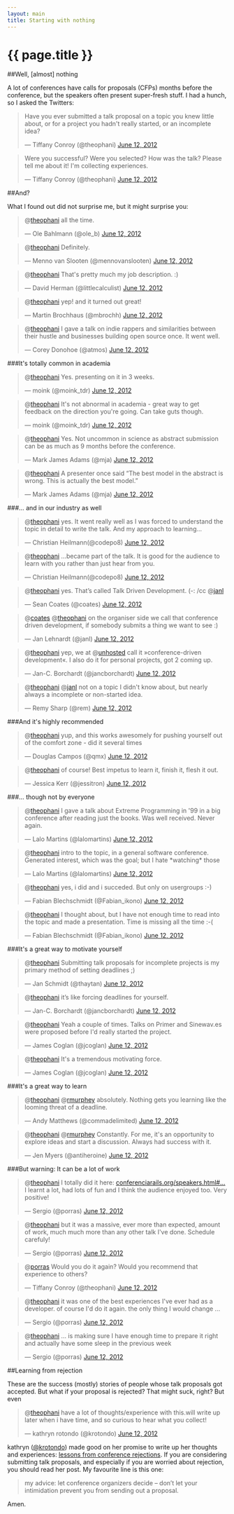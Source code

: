 ```yaml
---
layout: main
title: Starting with nothing
---
```


# {{ page.title }}

##Well, \[almost\] nothing

A lot of conferences have calls for proposals (CFPs) months before the conference, but the speakers often present super-fresh stuff. I had a hunch, so I asked the Twitters:

<style>
.twt-reply { display: none; }
</style>

<blockquote class="twitter-tweet"><p>Have you ever submitted a talk proposal on a topic you knew little about, or for a project you hadn't really started, or an incomplete idea?</p>&mdash; Tiffany Conroy (@theophani) <a href="https://twitter.com/theophani/status/212509267520012288" data-datetime="2012-06-12T11:38:52+00:00">June 12, 2012</a></blockquote>

<blockquote class="twitter-tweet"><p>Were you successful? Were you selected? How was the talk? Please tell me about it! I'm collecting experiences.</p>&mdash; Tiffany Conroy (@theophani) <a href="https://twitter.com/theophani/status/212509420012314627" data-datetime="2012-06-12T11:39:28+00:00">June 12, 2012</a></blockquote>


##And?

What I found out did not surprise me, but it might surprise you:

<blockquote class="twitter-tweet" data-in-reply-to="212509267520012288"><p>@<a href="https://twitter.com/theophani">theophani</a> all the time.</p>&mdash; Ole Bahlmann (@ole_b) <a href="https://twitter.com/ole_b/status/212519388778217474" data-datetime="2012-06-12T12:19:05+00:00">June 12, 2012</a></blockquote>

<blockquote class="twitter-tweet" data-in-reply-to="212509267520012288"><p>@<a href="https://twitter.com/theophani">theophani</a> Definitely.</p>&mdash; Menno van Slooten (@mennovanslooten) <a href="https://twitter.com/mennovanslooten/status/212533892098433024" data-datetime="2012-06-12T13:16:43+00:00">June 12, 2012</a></blockquote>

<blockquote class="twitter-tweet" data-in-reply-to="212509267520012288"><p>@<a href="https://twitter.com/theophani">theophani</a> That's pretty much my job description. :)</p>&mdash; David Herman (@littlecalculist) <a href="https://twitter.com/littlecalculist/status/212539313756446720" data-datetime="2012-06-12T13:38:15+00:00">June 12, 2012</a></blockquote>

<blockquote class="twitter-tweet" data-in-reply-to="212509267520012288"><p>@<a href="https://twitter.com/theophani">theophani</a> yep! and it turned out great!</p>&mdash; Martin Brochhaus (@mbrochh) <a href="https://twitter.com/mbrochh/status/212580136984383488" data-datetime="2012-06-12T16:20:28+00:00">June 12, 2012</a></blockquote>

<blockquote class="twitter-tweet" data-in-reply-to="212509267520012288"><p>@<a href="https://twitter.com/theophani">theophani</a> I gave a talk on indie rappers and similarities between their hustle and businesses building open source once. It went well.</p>&mdash; Corey Donohoe (@atmos) <a href="https://twitter.com/atmos/status/212584388494499840" data-datetime="2012-06-12T16:37:22+00:00">June 12, 2012</a></blockquote>

###It's totally common in academia

<blockquote class="twitter-tweet" data-in-reply-to="212509267520012288"><p>@<a href="https://twitter.com/theophani">theophani</a> Yes. presenting on it in 3 weeks.</p>&mdash; moink (@moink_tdr) <a href="https://twitter.com/moink_tdr/status/212527646049972224" data-datetime="2012-06-12T12:51:54+00:00">June 12, 2012</a></blockquote>

<blockquote class="twitter-tweet" data-in-reply-to="212530400650727424"><p>@<a href="https://twitter.com/theophani">theophani</a> It's not abnormal in academia - great way to get feedback on the direction you're going. Can take guts though.</p>&mdash; moink (@moink_tdr) <a href="https://twitter.com/moink_tdr/status/212531925351534592" data-datetime="2012-06-12T13:08:54+00:00">June 12, 2012</a></blockquote>

<blockquote class="twitter-tweet" data-in-reply-to="212509267520012288"><p>@<a href="https://twitter.com/theophani">theophani</a> Yes. Not uncommon in science as abstract submission can be as much as 9 months before the conference.</p>&mdash; Mark James Adams (@mja) <a href="https://twitter.com/mja/status/212532962145730560" data-datetime="2012-06-12T13:13:01+00:00">June 12, 2012</a></blockquote>

<blockquote class="twitter-tweet" data-in-reply-to="212509267520012288"><p>@<a href="https://twitter.com/theophani">theophani</a> A presenter once said “The best model in the abstract is wrong. This is actually the best model.”</p>&mdash; Mark James Adams (@mja) <a href="https://twitter.com/mja/status/212533129037086721" data-datetime="2012-06-12T13:13:41+00:00">June 12, 2012</a></blockquote>

###… and in our industry as well

<blockquote class="twitter-tweet" data-in-reply-to="212509267520012288"><p>@<a href="https://twitter.com/theophani">theophani</a> yes. It went really well as I was forced to understand the topic in detail to write the talk. And my approach to learning...</p>&mdash; Christian Heilmann(@codepo8) <a href="https://twitter.com/codepo8/status/212531361494482945" data-datetime="2012-06-12T13:06:39+00:00">June 12, 2012</a></blockquote>

<blockquote class="twitter-tweet" data-in-reply-to="212509267520012288"><p>@<a href="https://twitter.com/theophani">theophani</a> ...became part of the talk. It is good for the audience to learn with you rather than just hear from you.</p>&mdash; Christian Heilmann(@codepo8) <a href="https://twitter.com/codepo8/status/212531503496835072" data-datetime="2012-06-12T13:07:13+00:00">June 12, 2012</a></blockquote>

<blockquote class="twitter-tweet" data-in-reply-to="212509267520012288"><p>@<a href="https://twitter.com/theophani">theophani</a> yes. That’s called Talk Driven Development. (-: /cc @<a href="https://twitter.com/janl">janl</a></p>&mdash; Sean Coates (@coates) <a href="https://twitter.com/coates/status/212531390707793920" data-datetime="2012-06-12T13:06:46+00:00">June 12, 2012</a></blockquote>

<blockquote class="twitter-tweet" data-in-reply-to="212531390707793920"><p>@<a href="https://twitter.com/coates">coates</a> @<a href="https://twitter.com/theophani">theophani</a> on the organiser side we call that conference driven development, if somebody submits a thing we want to see :)</p>&mdash; Jan Lehnardt (@janl) <a href="https://twitter.com/janl/status/212539035082702849" data-datetime="2012-06-12T13:37:09+00:00">June 12, 2012</a></blockquote>

<blockquote class="twitter-tweet" data-in-reply-to="212509267520012288"><p>@<a href="https://twitter.com/theophani">theophani</a> yep, we at @<a href="https://twitter.com/unhosted">unhosted</a> call it »conference-driven development«. I also do it for personal projects, got 2 coming up.</p>&mdash; Jan-C. Borchardt (@jancborchardt) <a href="https://twitter.com/jancborchardt/status/212649766256001025" data-datetime="2012-06-12T20:57:09+00:00">June 12, 2012</a></blockquote>

<blockquote class="twitter-tweet" data-in-reply-to="212531080509657088"><p>@<a href="https://twitter.com/theophani">theophani</a> @<a href="https://twitter.com/janl">janl</a> not on a topic I didn't know about, but nearly always a incomplete or non-started idea.</p>&mdash; Remy Sharp (@rem) <a href="https://twitter.com/rem/status/212531261644873728" data-datetime="2012-06-12T13:06:16+00:00">June 12, 2012</a></blockquote>

###And it's highly recommended

<blockquote class="twitter-tweet" data-in-reply-to="212509267520012288"><p>@<a href="https://twitter.com/theophani">theophani</a> yup, and this works awesomely for pushing yourself out of the comfort zone - did it several times</p>&mdash; Douglas Campos (@qmx) <a href="https://twitter.com/qmx/status/212533198670925824" data-datetime="2012-06-12T13:13:57+00:00">June 12, 2012</a></blockquote>

<blockquote class="twitter-tweet" data-in-reply-to="212509267520012288"><p>@<a href="https://twitter.com/theophani">theophani</a> of course! Best impetus to learn it, finish it, flesh it out.</p>&mdash; Jessica Kerr (@jessitron) <a href="https://twitter.com/jessitron/status/212535457739849728" data-datetime="2012-06-12T13:22:56+00:00">June 12, 2012</a></blockquote>

###… though not by everyone

<blockquote class="twitter-tweet" data-in-reply-to="212509420012314627"><p>@<a href="https://twitter.com/theophani">theophani</a> I gave a talk about Extreme Programming in '99 in a big conference after reading just the books. Was well received. Never again.</p>&mdash; Lalo Martins (@lalomartins) <a href="https://twitter.com/lalomartins/status/212521367139131394" data-datetime="2012-06-12T12:26:57+00:00">June 12, 2012</a></blockquote>

<blockquote class="twitter-tweet" data-in-reply-to="212509420012314627"><p>@<a href="https://twitter.com/theophani">theophani</a> intro to the topic, in a general software conference. Generated interest, which was the goal; but I hate *watching* those</p>&mdash; Lalo Martins (@lalomartins) <a href="https://twitter.com/lalomartins/status/212521751089917952" data-datetime="2012-06-12T12:28:28+00:00">June 12, 2012</a></blockquote>

<blockquote class="twitter-tweet" data-in-reply-to="212509420012314627"><p>@<a href="https://twitter.com/theophani">theophani</a> yes, i did and i succeded. But only on usergroups :-)</p>&mdash; Fabian Blechschmidt (@Fabian_ikono) <a href="https://twitter.com/Fabian_ikono/status/212522320407969792" data-datetime="2012-06-12T12:30:44+00:00">June 12, 2012</a></blockquote>

<blockquote class="twitter-tweet" data-in-reply-to="212522948408524800"><p>@<a href="https://twitter.com/theophani">theophani</a> I thought about, but I have not enough time to read into the topic and made a presentation. Time is missing all the time :-(</p>&mdash; Fabian Blechschmidt (@Fabian_ikono) <a href="https://twitter.com/Fabian_ikono/status/212597210041434113" data-datetime="2012-06-12T17:28:19+00:00">June 12, 2012</a></blockquote>

###It's a great way to motivate yourself

<blockquote class="twitter-tweet" data-in-reply-to="212509267520012288"><p>@<a href="https://twitter.com/theophani">theophani</a> Submitting talk proposals for incomplete projects is my primary method of setting deadlines ;)</p>&mdash; Jan Schmidt (@thaytan) <a href="https://twitter.com/thaytan/status/212533090797629440" data-datetime="2012-06-12T13:13:32+00:00">June 12, 2012</a></blockquote>

<blockquote class="twitter-tweet" data-in-reply-to="212509420012314627"><p>@<a href="https://twitter.com/theophani">theophani</a> it’s like forcing deadlines for yourself.</p>&mdash; Jan-C. Borchardt (@jancborchardt) <a href="https://twitter.com/jancborchardt/status/212649921734651905" data-datetime="2012-06-12T20:57:46+00:00">June 12, 2012</a></blockquote>

<blockquote class="twitter-tweet" data-in-reply-to="212509420012314627"><p>@<a href="https://twitter.com/theophani">theophani</a> Yeah a couple of times. Talks on Primer and Sinewav.es were proposed before I'd really started the project.</p>&mdash; James Coglan (@jcoglan) <a href="https://twitter.com/jcoglan/status/212532773255249920" data-datetime="2012-06-12T13:12:16+00:00">June 12, 2012</a></blockquote>

<blockquote class="twitter-tweet" data-in-reply-to="212509420012314627"><p>@<a href="https://twitter.com/theophani">theophani</a> It's a tremendous motivating force.</p>&mdash; James Coglan (@jcoglan) <a href="https://twitter.com/jcoglan/status/212532856818372610" data-datetime="2012-06-12T13:12:36+00:00">June 12, 2012</a></blockquote>

###It's a great way to learn

<blockquote class="twitter-tweet" data-in-reply-to="212509267520012288"><p>@<a href="https://twitter.com/theophani">theophani</a> @<a href="https://twitter.com/rmurphey">rmurphey</a> absolutely. Nothing gets you learning like the looming threat of a deadline.</p>&mdash; Andy Matthews (@commadelimited) <a href="https://twitter.com/commadelimited/status/212538538816831489" data-datetime="2012-06-12T13:35:11+00:00">June 12, 2012</a></blockquote>


<blockquote class="twitter-tweet"><p>@<a href="https://twitter.com/theophani">theophani</a> @<a href="https://twitter.com/rmurphey">rmurphey</a> Constantly. For me, it's an opportunity to explore ideas and start a discussion. Always had success with it.</p>&mdash; Jen Myers (@antiheroine) <a href="https://twitter.com/antiheroine/status/212532644523679744" data-datetime="2012-06-12T13:11:45+00:00">June 12, 2012</a></blockquote>

###But warning: It can be a lot of work

<blockquote class="twitter-tweet" data-in-reply-to="212509420012314627"><p>@<a href="https://twitter.com/theophani">theophani</a> I totally did it here: <a href="http://t.co/1bR2ztZa" title="http://conferenciarails.org/speakers.html#porras">conferenciarails.org/speakers.html#…</a> I learnt a lot, had lots of fun and I think the audience enjoyed too. Very positive!</p>&mdash; Sergio (@porras) <a href="https://twitter.com/porras/status/212529469041287169" data-datetime="2012-06-12T12:59:08+00:00">June 12, 2012</a></blockquote>

<blockquote class="twitter-tweet" data-in-reply-to="212509420012314627"><p>@<a href="https://twitter.com/theophani">theophani</a> but it was a massive, ever more than expected, amount of work, much much more than any other talk I've done. Schedule carefuly!</p>&mdash; Sergio (@porras) <a href="https://twitter.com/porras/status/212529677552726016" data-datetime="2012-06-12T12:59:58+00:00">June 12, 2012</a></blockquote>

<blockquote class="twitter-tweet" data-in-reply-to="212529677552726016"><p>@<a href="https://twitter.com/porras">porras</a> Would you do it again? Would you recommend that experience to others?</p>&mdash; Tiffany Conroy (@theophani) <a href="https://twitter.com/theophani/status/212530248380710913" data-datetime="2012-06-12T13:02:14+00:00">June 12, 2012</a></blockquote>

<blockquote class="twitter-tweet" data-in-reply-to="212530248380710913"><p>@<a href="https://twitter.com/theophani">theophani</a> it was one of the best experiences I've ever had as a developer. of course I'd do it again. the only thing I would change ...</p>&mdash; Sergio (@porras) <a href="https://twitter.com/porras/status/212535552900218880" data-datetime="2012-06-12T13:23:19+00:00">June 12, 2012</a></blockquote>

<blockquote class="twitter-tweet" data-in-reply-to="212530248380710913"><p>@<a href="https://twitter.com/theophani">theophani</a> … is making sure I have enough time to prepare it right and actually have some sleep in the previous week</p>&mdash; Sergio (@porras) <a href="https://twitter.com/porras/status/212535751072681984" data-datetime="2012-06-12T13:24:06+00:00">June 12, 2012</a></blockquote>

##Learning from rejection

These are the success (mostly) stories of people whose talk proposals got accepted. But what if your proposal is rejected? That might suck, right? But even

<blockquote class="twitter-tweet" data-in-reply-to="212509267520012288"><p>@<a href="https://twitter.com/theophani">theophani</a> have a lot of thoughts/experience with this.will write up later when i have time, and so curious to hear what you collect!</p>&mdash; kathryn rotondo (@krotondo) <a href="https://twitter.com/krotondo/status/212567918788087809" data-datetime="2012-06-12T15:31:55+00:00">June 12, 2012</a></blockquote>

kathryn ([@krotondo](https://twitter.com/krotondo)) made good on her promise to write up her thoughts and experiences: [lessons from conference rejections](http://flashionista.org/2012/06/lessons-from-conference-rejections/). If you are considering submitting talk proposals, and especially if you are worried about rejection, you should read her post. My favourite line is this one:

> my advice: let conference organizers decide – don’t let your intimidation prevent you from sending out a proposal.

Amen.

<script src="//platform.twitter.com/widgets.js" charset="utf-8"> </script>
